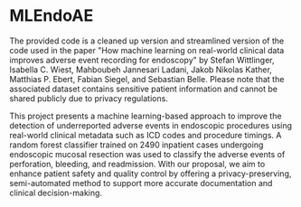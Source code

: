 # MLEndoAE
The provided code is a cleaned up version and streamlined version of the code used in the paper "How machine learning on real-world clinical data improves adverse event recording for endoscopy" by Stefan Wittlinger, Isabella C. Wiest, Mahboubeh Jannesari Ladani, Jakob Nikolas Kather, Matthias P. Ebert, Fabian Siegel, and Sebastian Belle. Please note that the associated dataset contains sensitive patient information and cannot be shared publicly due to privacy regulations.

This project presents a machine learning-based approach to improve the detection of underreported adverse events in endoscopic procedures using real-world clinical metadata such as ICD codes and procedure timings. A random forest classifier trained on 2490 inpatient cases undergoing endoscopic mucosal resection was used to classify the adverse events of perforation, bleeding, and readmission. With our proposal, we aim to enhance patient safety and quality control by offering a privacy-preserving, semi-automated method to support more accurate documentation and clinical decision-making.


